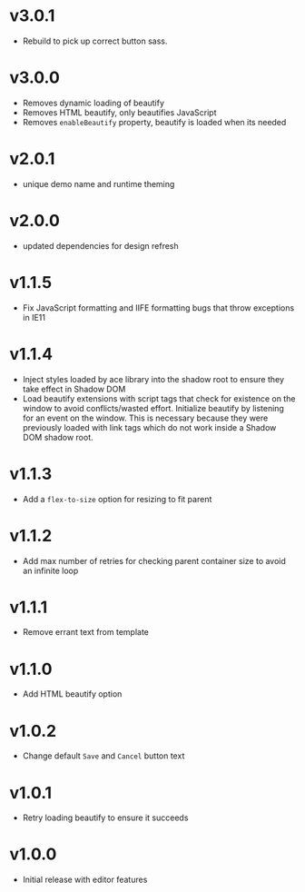 v3.0.1
==================
* Rebuild to pick up correct button sass.

v3.0.0
==================
* Removes dynamic loading of beautify
* Removes HTML beautify, only beautifies JavaScript
* Removes `enableBeautify` property, beautify is loaded when its needed

v2.0.1
==================
* unique demo name and runtime theming

v2.0.0
==================
* updated dependencies for design refresh

v1.1.5
==================
* Fix JavaScript formatting and IIFE formatting bugs that throw exceptions in IE11

v1.1.4
==================
* Inject styles loaded by ace library into the shadow root to ensure they take effect in Shadow DOM
* Load beautify extensions with script tags that check for existence on the window to avoid conflicts/wasted effort. Initialize beautify by listening for an event on the window. This is necessary because they were previously loaded with link tags which do not work inside a Shadow DOM shadow root.

v1.1.3
==================
* Add a `flex-to-size` option for resizing to fit parent

v1.1.2
==================
* Add max number of retries for checking parent container size to avoid an infinite loop

v1.1.1
==================
* Remove errant text from template

v1.1.0
==================
* Add HTML beautify option

v1.0.2
==================
* Change default `Save` and `Cancel` button text

v1.0.1
==================
* Retry loading beautify to ensure it succeeds

v1.0.0
==================
* Initial release with editor features
